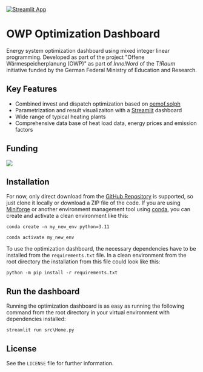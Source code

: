 [![Streamlit App](https://static.streamlit.io/badges/streamlit_badge_black_white.svg)](https://owp-inno-nord.streamlit.app/)

# OWP Optimization Dashboard

Energy system optimization dashboard using mixed integer linear programming.
Developed as part of the project "Offene Wärmespeicherplanung (OWP)" as part of
*Inno!Nord* of the *T!Raum* initiative funded by the German Federal Ministry of Education and Research.

## Key Features

- Combined invest and dispatch optimization based on [oemof.solph](https://github.com/oemof/oemof-solph)
- Parametrization and result visualizaiton with a [Streamlit](https://github.com/streamlit/streamlit) dashboard
- Wide range of typical heating plants
- Comprehensive data base of heat load data, energy prices and emission factors

## Funding

[<img src="src\owp_milp_optimization\img\Logos_Förderer_ohnePTJ.png">](https://www.innovation-strukturwandel.de/strukturwandel/de/innovation-strukturwandel/t_raum/t_raum_node.html)

## Installation

For now, only direct download from the [GitHub Repository](https://github.com/jfreissmann/owp_milp_optimization) is supported, so just clone it locally or download a ZIP file of the code. If you are using [Miniforge](https://github.com/conda-forge/miniforge) or another environment management tool using [conda](https://docs.conda.io/en/latest/), you can create and activate a clean environment like this:

```
conda create -n my_new_env python=3.11
```

```
conda activate my_new_env
```

To use the optimization dashboard, the necessary dependencies have to be installed from the `requirements.txt` file. In a clean environment from the root directory the installation from this file could look like this:

```
python -m pip install -r requirements.txt
```

## Run the dashboard

Running the optimization dashboard is as easy as running the following command from the root directory in your virtual environment with dependencies installed:

```
streamlit run src\Home.py
```

## License

See the `LICENSE` file for further information.

